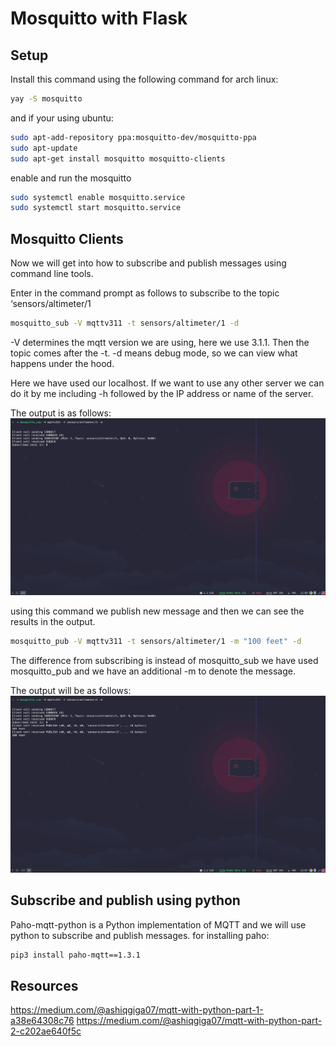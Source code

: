 # Mosquitto with Flask

## Setup
Install this command using the following command for arch linux:
```bash
yay -S mosquitto
```
and if your using ubuntu:
```bash
sudo apt-add-repository ppa:mosquitto-dev/mosquitto-ppa
sudo apt-update
sudo apt-get install mosquitto mosquitto-clients
```
enable and run the mosquitto
```bash
sudo systemctl enable mosquitto.service
sudo systemctl start mosquitto.service
```
## Mosquitto Clients
Now we will get into how to subscribe and publish messages using command line tools.

Enter in the command prompt as follows to subscribe to the topic ‘sensors/altimeter/1

```bash
mosquitto_sub -V mqttv311 -t sensors/altimeter/1 -d
```

-V determines the mqtt version we are using, here we use 3.1.1. Then the topic comes after the -t. -d means debug mode, so we can view what happens under the hood.

Here we have used our localhost. If we want to use any other server we can do it by me including -h followed by the IP address or name of the server.

The output is as follows:
![Output Picture](./Docs/mqtt-command-output.png)

using this command we publish new message and then we can see the results in the output.
```bash
mosquitto_pub -V mqttv311 -t sensors/altimeter/1 -m "100 feet" -d
```
The difference from subscribing is instead of mosquitto_sub we have used mosquitto_pub and we have an additional -m to denote the message.

The output will be as follows:
![Output](./Docs/mqtt-sub-out-2.png)

## Subscribe and publish using python
Paho-mqtt-python is a Python implementation of MQTT and we will use python to subscribe and publish messages.
for installing paho:
```bash
pip3 install paho-mqtt==1.3.1
```







## Resources
https://medium.com/@ashiqgiga07/mqtt-with-python-part-1-a38e64308c76
https://medium.com/@ashiqgiga07/mqtt-with-python-part-2-c202ae640f5c

